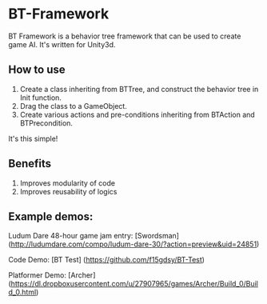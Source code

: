 BT-Framework
============

BT Framework is a behavior tree framework that can be used to create game AI. It's written for Unity3d.

## How to use
1. Create a class inheriting from BTTree, and construct the behavior tree in Init function.
2. Drag the class to a GameObject.
3. Create various actions and pre-conditions inheriting from BTAction and BTPrecondition.

It's this simple!


## Benefits
1. Improves modularity of code
2. Improves reusability of logics


## Example demos:
Ludum Dare 48-hour game jam entry: [Swordsman] (http://ludumdare.com/compo/ludum-dare-30/?action=preview&uid=24851)

Code Demo: [BT Test] (https://github.com/f15gdsy/BT-Test)

Platformer Demo: [Archer] (https://dl.dropboxusercontent.com/u/27907965/games/Archer/Build_0/Build_0.html)
